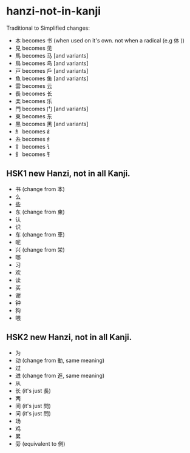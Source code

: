 # hanzi-not-in-kanji

Traditional to Simplified changes:

* 本 becomes 书 (when used on it's own. not when a radical (e.g 体	))
* 見 becomes 见
* 馬 becomes 马 [and variants]
* 鳥 becomes 鸟 [and variants]
* 戸 becomes 戶 [and variants]
* 魚 becomes 鱼 [and variants]
* 雲 becomes 云
* 長 becomes 长
* 楽 becomes 乐
* 門 becomes 门 [and variants]
* 東 becomes 东
* 黒 becomes 黑 [and variants]
* 糹 becomes 纟
* 糸 becomes 纟
* 訁 becomes 讠
* 釒 becomes 钅

## HSK1 new Hanzi, not in all Kanji.

*  书 (change from 本)
*  么
*  些
*  东 (change from 東)
*  认
*  识
*  车 (change from 車)
*  呢
*  兴 (change from 栄)
*  哪
*  习
*  欢
*  读
*  买
*  谢
*  钟
*  狗
*  喂

## HSK2 new Hanzi, not in all Kanji.

*  为
*  动 (change from 動, same meaning)
*  过
*  进 (change from 進, same meaning)
*  从
*  长 (it's just 長)
*  两
*  间 (it's just 問)
*  问 (it's just 問)
*  场
*  鸡
*  累
*  旁 (equivalent to 側)
